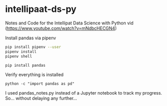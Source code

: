 # intellipaat-ds-py
Notes and Code for the Intellipat Data Science with Python vid (https://www.youtube.com/watch?v=mNdbcHECGN4)

Install pandas via pipenv

```bash
pip install pipenv --user
pipenv install 
pipenv shell

pip install pandas
```

Verify everything is installed

`python -c "import pandas as pd"`


I used pandas_notes.py instead of a Jupyter notebook to track my progress.  So... without delaying any further...

